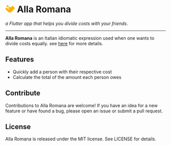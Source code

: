 # <img src="assets/logo.svg" width="30"> Alla Romana

_a Flutter app that helps you divide costs with your friends._

---

**Alla Romana** is an Italian idiomatic expression used when one wants to divide costs equally. see [here](https://it.wikipedia.org/wiki/Alla_romana) for more details.

## Features

-   Quickly add a person with their respective cost
-   Calculate the total of the amount each person owes

## Contribute

Contributions to Alla Romana are welcome! If you have an idea for a new feature or have found a bug, please open an issue or submit a pull request.

## License

Alla Romana is released under the MIT license. See LICENSE for details.
